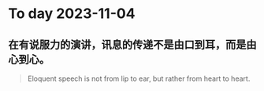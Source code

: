 
# To day 2023-11-04


## 在有说服力的演讲，讯息的传递不是由口到耳，而是由心到心。
> Eloquent speech is not from lip to ear, but rather from heart to heart.

    
